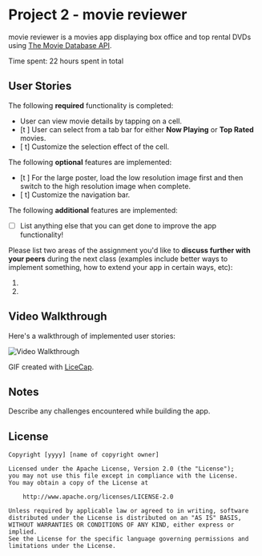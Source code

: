 # Project 2 - movie reviewer

movie reviewer is a movies app displaying box office and top rental DVDs using [The Movie Database API](http://docs.themoviedb.apiary.io/#).

Time spent: 22 hours spent in total

## User Stories

The following **required** functionality is completed:

- User can view movie details by tapping on a cell.
- [t ] User can select from a tab bar for either **Now Playing** or **Top Rated** movies.
- [ t] Customize the selection effect of the cell.

The following **optional** features are implemented:

- [t ] For the large poster, load the low resolution image first and then switch to the high resolution image when complete.
- [ t] Customize the navigation bar.

The following **additional** features are implemented:

- [ ] List anything else that you can get done to improve the app functionality!

Please list two areas of the assignment you'd like to **discuss further with your peers** during the next class (examples include better ways to implement something, how to extend your app in certain ways, etc):

1. 
2. 

## Video Walkthrough 

Here's a walkthrough of implemented user stories:

<img src='http://i.imgur.com/HIynAPp.gif' title='Video Walkthrough' width='' alt='Video Walkthrough' />

GIF created with [LiceCap](http://www.cockos.com/licecap/).

## Notes

Describe any challenges encountered while building the app.

## License

    Copyright [yyyy] [name of copyright owner]

    Licensed under the Apache License, Version 2.0 (the "License");
    you may not use this file except in compliance with the License.
    You may obtain a copy of the License at

        http://www.apache.org/licenses/LICENSE-2.0

    Unless required by applicable law or agreed to in writing, software
    distributed under the License is distributed on an "AS IS" BASIS,
    WITHOUT WARRANTIES OR CONDITIONS OF ANY KIND, either express or implied.
    See the License for the specific language governing permissions and
    limitations under the License.

   
